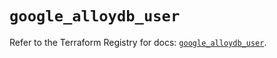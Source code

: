 # `google_alloydb_user`

Refer to the Terraform Registry for docs: [`google_alloydb_user`](https://registry.terraform.io/providers/hashicorp/google/6.9.0/docs/resources/alloydb_user).
